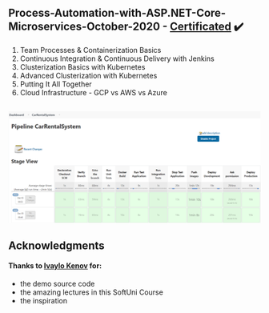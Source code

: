 ## Process-Automation-with-ASP.NET-Core-Microservices-October-2020 - [Certificated](https://softuni.bg/Certificates/Details/92797/0f801f0d) :heavy_check_mark:
01. Team Processes & Containerization Basics
02. Continuous Integration & Continuous Delivery with Jenkins
03. Clusterization Basics with Kubernetes
04. Advanced Clusterization with Kubernetes
05. Putting It All Together
06. Cloud Infrastructure - GCP vs AWS vs Azure

##
![Jenkins-Pipeline-Build-Screenshot](https://raw.githubusercontent.com/marinakolova/Process-Automation-with-ASP.NET-Core-Microservices/main/Jenkins-Pipeline-Build-Screenshot.png)

## Acknowledgments

#### Thanks to [Ivaylo Kenov](https://github.com/ivaylokenov) for:
- the demo source code
- the amazing lectures in this SoftUni Course
- the inspiration
